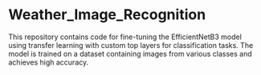 # Weather_Image_Recognition
This repository contains code for fine-tuning the EfficientNetB3 model using transfer learning with custom top layers for classification tasks. The model is trained on a dataset containing images from various classes and achieves high accuracy.

